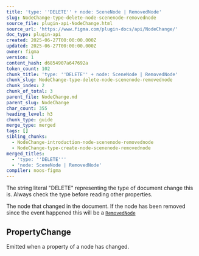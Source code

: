 ```yaml
---
title: 'type: ''DELETE'' + node: SceneNode | RemovedNode'
slug: NodeChange-type-delete-node-scenenode-removednode
source_file: plugin-api-NodeChange.html
source_url: 'https://www.figma.com/plugin-docs/api/NodeChange/'
doc_type: plugin-api
created: 2025-06-27T00:00:00.000Z
updated: 2025-06-27T00:00:00.000Z
owner: figma
version: 1
content_hash: d6854907a647692a
token_count: 102
chunk_title: 'type: ''DELETE'' + node: SceneNode | RemovedNode'
chunk_slug: NodeChange-type-delete-node-scenenode-removednode
chunk_index: 2
chunk_of_total: 3
parent_file: NodeChange.md
parent_slug: NodeChange
char_count: 355
heading_level: h3
chunk_type: guide
merge_type: merged
tags: []
sibling_chunks:
  - NodeChange-introduction-node-scenenode-removednode
  - NodeChange-type-create-node-scenenode-removednode
merged_titles:
  - 'type: ''DELETE'''
  - 'node: SceneNode | RemovedNode'
compiler: noos-figma
---
```


The string literal "DELETE" representing the type of document change this is. Always check the type before reading other properties.

The node that changed in the document. If the node has been removed since the event happened this will be a [`RemovedNode`](/plugin-docs/api/RemovedNode/)

## PropertyChange

Emitted when a property of a node has changed.
